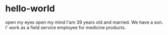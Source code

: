 # hello-world
open my eyes open my mind
I'am 39 years old and married. We have a son.
I' work as a field service employee for medicine products.
